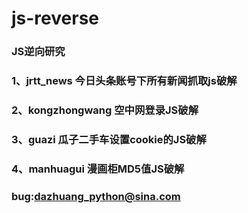 # js-reverse
### JS逆向研究
### 1、jrtt_news 今日头条账号下所有新闻抓取js破解
### 2、kongzhongwang 空中网登录JS破解
### 3、guazi 瓜子二手车设置cookie的JS破解
### 4、manhuagui 漫画柜MD5值JS破解


### bug:dazhuang_python@sina.com
